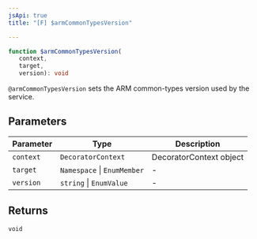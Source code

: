 ```yaml
---
jsApi: true
title: "[F] $armCommonTypesVersion"

---
```

```ts
function $armCommonTypesVersion(
   context, 
   target, 
   version): void
```

`@armCommonTypesVersion` sets the ARM common-types version used by the service.

## Parameters

| Parameter | Type | Description |
| ------ | ------ | ------ |
| `context` | `DecoratorContext` | DecoratorContext object |
| `target` | `Namespace` \| `EnumMember` | - |
| `version` | `string` \| `EnumValue` | - |

## Returns

`void`
